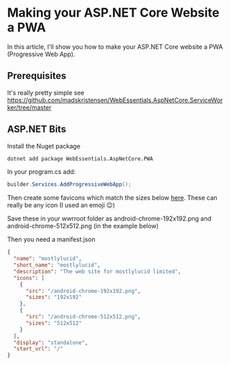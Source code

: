 ﻿# Making your ASP.NET Core Website a PWA

In this article, I'll show you how to make your ASP.NET Core website a PWA (Progressive Web App).

## Prerequisites

It's really pretty simple see https://github.com/madskristensen/WebEssentials.AspNetCore.ServiceWorker/tree/master

## ASP.NET Bits

Install the Nuget package

```bash
dotnet add package WebEssentials.AspNetCore.PWA
```
In your program.cs add:

``` csharp
builder.Services.AddProgressiveWebApp();
```


Then create some favicons which match the sizes below [here](https://realfavicongenerator.net/). These can really be any icon (I used an emoji 😉) 

Save these in your wwrroot folder as android-chrome-192x192.png and android-chrome-512x512.png (in the example below)

Then you need a manifest.json

``` json
{
  "name": "mostlylucid",
  "short_name": "mostlylucid",
  "description": "The web site for mostlylucid limited",
  "icons": [
    {
      "src": "/android-chrome-192x192.png",
      "sizes": "192x192"
    },
    {
      "src": "/android-chrome-512x512.png",
      "sizes": "512x512"
    }
  ],
  "display": "standalone",
  "start_url": "/"
}
```